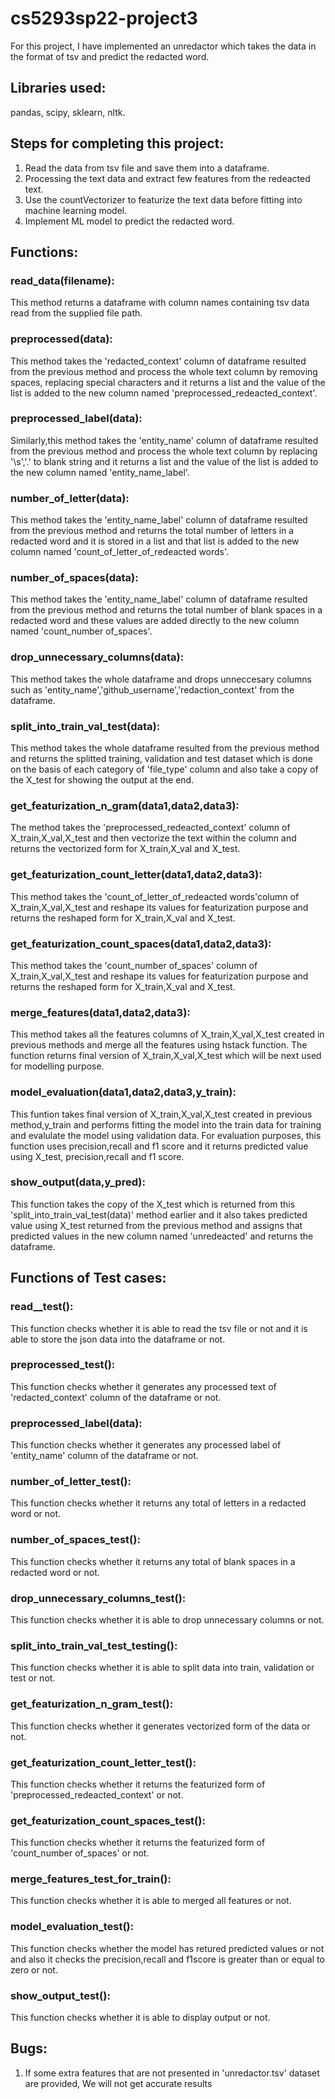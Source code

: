 # cs5293sp22-project3

For this project, I have implemented an unredactor which takes the data in the format of tsv and predict the redacted word.

## Libraries used:

pandas, scipy, sklearn, nltk.

## Steps for completing this project:

1. Read the data from tsv file and save them into a dataframe.
2. Processing the text data and extract few features from the redeacted text.
3. Use the countVectorizer to featurize the text data before fitting into machine learning model.
4. Implement ML model to predict the redacted word.

## Functions:

### read_data(filename):
This method returns a dataframe with column names containing tsv data read from the supplied file path.

### preprocessed(data):
This method takes the 'redacted_context' column of dataframe resulted from the previous method and process the whole text column by removing spaces, replacing special characters and it returns a list and the value of the list is added to the new column named 'preprocessed_redeacted_context'.

### preprocessed_label(data):
Similarly,this method takes the 'entity_name' column of dataframe resulted from the previous method and process the whole text column by replacing '\s','.' to blank string and it returns a list and the value of the list is added to the new column named 'entity_name_label'.

### number_of_letter(data):
This method takes the 'entity_name_label' column of dataframe resulted from the previous method and returns the total number of letters in a redacted word and it is stored in a list and that list is added to the new column named 'count_of_letter_of_redeacted words'.

### number_of_spaces(data):
This method takes the 'entity_name_label' column of dataframe resulted from the previous method and returns the total number of blank spaces in a redacted word and 
these values are added directly to the new column named 'count_number of_spaces'. 

### drop_unnecessary_columns(data):
This method takes the whole dataframe and drops unneccesary columns such as 'entity_name','github_username','redaction_context' from the dataframe.

### split_into_train_val_test(data):
This method takes the whole dataframe resulted from the previous method and returns the splitted  training, validation and test dataset which is done on the basis of each category of 'file_type' column and also take a copy of the X_test for showing the output at the end.

### get_featurization_n_gram(data1,data2,data3):
The method takes the 'preprocessed_redeacted_context' column of X_train,X_val,X_test and then vectorize the text within the column and returns the vectorized form for 
X_train,X_val and X_test.

### get_featurization_count_letter(data1,data2,data3):
This method takes the 'count_of_letter_of_redeacted words'column of X_train,X_val,X_test and reshape its values for featurization purpose and returns the reshaped form for X_train,X_val and X_test.

### get_featurization_count_spaces(data1,data2,data3):
This method takes the 'count_number of_spaces' column of X_train,X_val,X_test and reshape its values for featurization purpose and returns the reshaped form for X_train,X_val and X_test.

### merge_features(data1,data2,data3):

This method takes all the features columns of X_train,X_val,X_test created in previous methods and merge all the features using hstack function. The function returns 
final version of X_train,X_val,X_test which will be next used for modelling purpose. 

### model_evaluation(data1,data2,data3,y_train):

This funtion takes final version of X_train,X_val,X_test created in previous method,y_train and performs fitting the model into the train data for training and evalulate the model using validation data. For evaluation purposes, this function uses precision,recall and f1 score and it returns predicted value using X_test,
precision,recall and f1 score.

### show_output(data,y_pred):

This function takes the copy of the X_test which is returned from this 'split_into_train_val_test(data)' method earlier and it also takes predicted value using X_test
returned from the previous method and assigns that predicted values in the new column named 'unredeacted' and returns the dataframe.

## Functions of Test cases:

### read__test():
This function checks whether it is able to read the tsv file or not and it is able to store the json data into the dataframe or not.

### preprocessed_test():
This function checks whether it generates any processed text of 'redacted_context' column of the dataframe or not.

### preprocessed_label(data):
This function checks whether it generates any processed label of 'entity_name' column of the dataframe or not.

### number_of_letter_test():
This function checks whether it returns any total of letters in a redacted word or not.

### number_of_spaces_test():
This function checks whether it returns any total of blank spaces in a redacted word or not.

### drop_unnecessary_columns_test():
This function checks whether it is able to drop unnecessary columns or not.

### split_into_train_val_test_testing():
This function checks whether it is able to split data into train, validation or test or not.

### get_featurization_n_gram_test():
This function checks whether it generates vectorized form of the data or not.

### get_featurization_count_letter_test():
This function checks whether it returns the featurized form of  'preprocessed_redeacted_context' or not.

### get_featurization_count_spaces_test():
This function checks whether it returns the featurized form of  'count_number of_spaces' or not.

### merge_features_test_for_train():
This function checks whether it is able to merged all features or not.

### model_evaluation_test():
This function checks whether the model has retured predicted values or not and also it checks the precision,recall and f1score is greater than or equal to zero or not.

### show_output_test():
This function checks whether it is able to display output or not.

## Bugs:
1. If some extra features that are not presented in 'unredactor.tsv' dataset are provided, We will not get accurate results















